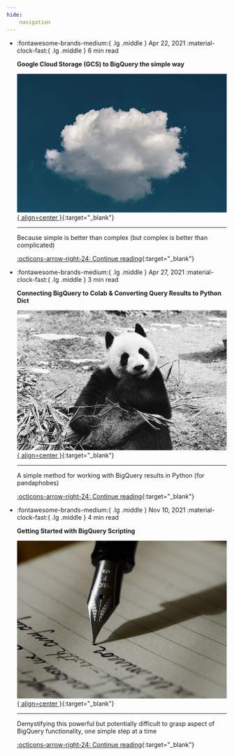 ```yaml
---
hide:
    navigation
---
```


<div class="grid cards" markdown>

-   :fontawesome-brands-medium:{ .lg .middle } Apr 22, 2021  :material-clock-fast:{ .lg .middle } 6 min read 
    <!--- (![Image title](https://avatars.githubusercontent.com/u/34912260){ align=left, .jim_avatar }) -->
    
    __Google Cloud Storage (GCS) to BigQuery the simple way__ 

    [![Image title](../assets/gcs-to-bigquery.jpg){ align=center }](https://towardsdatascience.com/google-cloud-storage-gcs-to-bigquery-the-simple-way-4bb74216b8c8){:target="_blank"}

    ---
    
    Because simple is better than complex (but complex is better than complicated)

    [:octicons-arrow-right-24: Continue reading](https://towardsdatascience.com/google-cloud-storage-gcs-to-bigquery-the-simple-way-4bb74216b8c8){:target="_blank"}


-   :fontawesome-brands-medium:{ .lg .middle } Apr 27, 2021  :material-clock-fast:{ .lg .middle } 3 min read
    
    __Connecting BigQuery to Colab & Converting Query Results to Python Dict__

    [![Image title](../assets/bq-to-colab.webp){ align=center }](https://blog.devgenius.io/connecting-bigquery-to-colab-and-converting-query-results-to-python-dictionaries-9a19a4bac065){:target="_blank"}

    ---
    
    A simple method for working with BigQuery results in Python (for pandaphobes)

    [:octicons-arrow-right-24: Continue reading](https://blog.devgenius.io/connecting-bigquery-to-colab-and-converting-query-results-to-python-dictionaries-9a19a4bac065){:target="_blank"}


-   :fontawesome-brands-medium:{ .lg .middle } Nov 10, 2021  :material-clock-fast:{ .lg .middle } 4 min read
    
    __Getting Started with BigQuery Scripting__

    [![Image title](../assets/bigquery-scripting.jpg){ align=center }](https://towardsdatascience.com/getting-started-with-bigquery-scripting-45bdd968010c){:target="_blank"}

    ---
    
    Demystifying this powerful but potentially difficult to grasp aspect of BigQuery functionality, one simple step at a time

    [:octicons-arrow-right-24: Continue reading](https://towardsdatascience.com/getting-started-with-bigquery-scripting-45bdd968010c){:target="_blank"}

</div>
